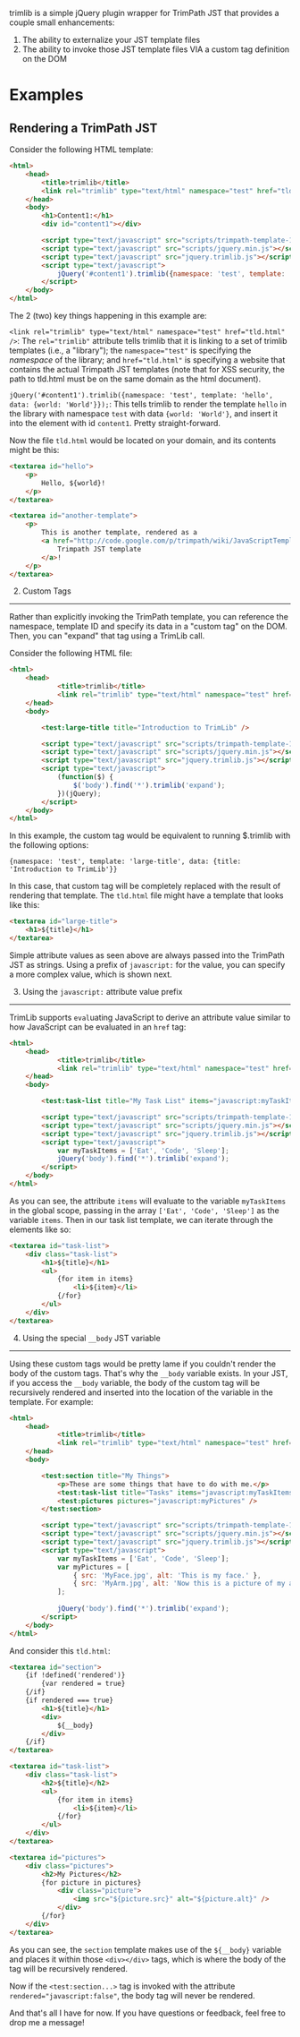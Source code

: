 trimlib is a simple jQuery plugin wrapper for TrimPath JST that provides a couple small enhancements:

1. The ability to externalize your JST template files
2. The ability to invoke those JST template files VIA a custom tag definition on the DOM

Examples
=========

Rendering a TrimPath JST
-------------------------------------------------

Consider the following HTML template:

```html
<html>
	<head>
		<title>trimlib</title>
		<link rel="trimlib" type="text/html" namespace="test" href="tld.html" />
	</head>
	<body>
		<h1>Content1:</h1>
		<div id="content1"></div>

		<script type="text/javascript" src="scripts/trimpath-template-1.0.38.js"></script>
		<script type="text/javascript" src="scripts/jquery.min.js"></script>
		<script type="text/javascript" src="jquery.trimlib.js"></script>
		<script type="text/javascript">
			jQuery('#content1').trimlib({namespace: 'test', template: 'hello', data: {world: 'World'}});
		</script>
	</body>
</html>
```

The 2 (two) key things happening in this example are:

`<link rel="trimlib" type="text/html" namespace="test" href="tld.html" />`: The `rel="trimlib"`
attribute tells trimlib that it is linking to a set of trimlib templates (i.e., a "library"); the 
`namespace="test"` is specifying the *namespace* of the library; and `href="tld.html"` is specifying
a website that contains the actual Trimpath JST templates (note that for XSS security, the path to
tld.html must be on the same domain as the html document).

`jQuery('#content1').trimlib({namespace: 'test', template: 'hello', data: {world: 'World'}});`: This
tells trimlib to render the template `hello` in the library with namespace `test` with data
`{world: 'World'}`, and insert it into the element with id `content1`. Pretty straight-forward.

Now the file `tld.html` would be located on your domain, and its contents might be this:

```html
<textarea id="hello">
	<p>
		Hello, ${world}!
	</p>
</textarea>

<textarea id="another-template">
	<p>
		This is another template, rendered as a 
		<a href="http://code.google.com/p/trimpath/wiki/JavaScriptTemplates" target="_blank">
			Trimpath JST template
		</a>!
	</p>
</textarea>
```

2. Custom Tags
---------------------------------------------

Rather than explicitly invoking the TrimPath template, you can reference the namespace, template ID
and specify its data in a "custom tag" on the DOM. Then, you can "expand" that tag using a TrimLib
call.

Consider the following HTML file:

```html
<html>
	<head>
			<title>trimlib</title>
			<link rel="trimlib" type="text/html" namespace="test" href="tld.html" />
	</head>
	<body>

		<test:large-title title="Introduction to TrimLib" />

		<script type="text/javascript" src="scripts/trimpath-template-1.0.38.js"></script>
		<script type="text/javascript" src="scripts/jquery.min.js"></script>
		<script type="text/javascript" src="jquery.trimlib.js"></script>
		<script type="text/javascript">
			(function($) {
				$('body').find('*').trimlib('expand');
			})(jQuery);
		</script>
	</body>
</html>
```

In this example, the custom tag would be equivalent to running $.trimlib with the following options:

`{namespace: 'test', template: 'large-title', data: {title: 'Introduction to TrimLib'}}`

In this case, that custom tag will be completely replaced with the result of rendering that
template. The `tld.html` file might have a template that looks like this:

```html
<textarea id="large-title">
	<h1>${title}</h1>
</textarea>
```

Simple attribute values as seen above are always passed into the TrimPath JST as strings. Using a
prefix of `javascript:` for the value, you can specify a more complex value, which is shown next.

3. Using the `javascript:` attribute value prefix
--------------------------------------------------

TrimLib supports `eval`uating JavaScript to derive an attribute value similar to how JavaScript can
be evaluated in an `href` tag:

```html
<html>
	<head>
			<title>trimlib</title>
			<link rel="trimlib" type="text/html" namespace="test" href="tld.html" />
	</head>
	<body>

		<test:task-list title="My Task List" items="javascript:myTaskItems" />

		<script type="text/javascript" src="scripts/trimpath-template-1.0.38.js"></script>
		<script type="text/javascript" src="scripts/jquery.min.js"></script>
		<script type="text/javascript" src="jquery.trimlib.js"></script>
		<script type="text/javascript">
			var myTaskItems = ['Eat', 'Code', 'Sleep'];
			jQuery('body').find('*').trimlib('expand');
		</script>
	</body>
</html>
```

As you can see, the attribute `items` will evaluate to the variable `myTaskItems` in the global
scope, passing in the array `['Eat', 'Code', 'Sleep']` as the variable `items`. Then in our task
list template, we can iterate through the elements like so:

```html
<textarea id="task-list">
	<div class="task-list">
		<h1>${title}</h1>
		<ul>
			{for item in items}
				<li>${item}</li>
			{/for}
		</ul>
	</div>
</textarea>
```

4. Using the special `__body` JST variable
-------------------------------------------

Using these custom tags would be pretty lame if you couldn't render the body of the custom tags.
That's why the `__body` variable exists. In your JST, if you access the `__body` variable, the body
of the custom tag will be recursively rendered and inserted into the location of the variable in the
template. For example:

```html
<html>
	<head>
			<title>trimlib</title>
			<link rel="trimlib" type="text/html" namespace="test" href="tld.html" />
	</head>
	<body>

		<test:section title="My Things">
			<p>These are some things that have to do with me.</p>
			<test:task-list title="Tasks" items="javascript:myTaskItems" />
			<test:pictures pictures="javascript:myPictures" />
		</test:section>

		<script type="text/javascript" src="scripts/trimpath-template-1.0.38.js"></script>
		<script type="text/javascript" src="scripts/jquery.min.js"></script>
		<script type="text/javascript" src="jquery.trimlib.js"></script>
		<script type="text/javascript">
			var myTaskItems = ['Eat', 'Code', 'Sleep'];
			var myPictures = [
				{ src: 'MyFace.jpg', alt: 'This is my face.' },
				{ src: 'MyArm.jpg', alt: 'Now this is a picture of my arm.' }
			];
				
			jQuery('body').find('*').trimlib('expand');
		</script>
	</body>
</html>
```

And consider this `tld.html`:

```html
<textarea id="section">
	{if !defined('rendered')}
		{var rendered = true}
	{/if}
	{if rendered === true}
		<h1>${title}</h1>
		<div>
			${__body}
		</div>
	{/if}
</textarea>

<textarea id="task-list">
	<div class="task-list">
		<h2>${title}</h2>
		<ul>
			{for item in items}
				<li>${item}</li>
			{/for}
		</ul>
	</div>
</textarea>

<textarea id="pictures">
	<div class="pictures">
		<h2>My Pictures</h2>
		{for picture in pictures}
			<div class="picture">
				<img src="${picture.src}" alt="${picture.alt}" />
			</div>
		{/for}
	</div>
</textarea>
```

As you can see, the `section` template makes use of the `${__body}` variable and places it within
those `<div></div>` tags, which is where the body of the tag will be recursively rendered.

Now if the `<test:section...>` tag is invoked with the attribute `rendered="javascript:false"`, the
body tag will never be rendered.

And that's all I have for now. If you have questions or feedback, feel free to drop me a message!

